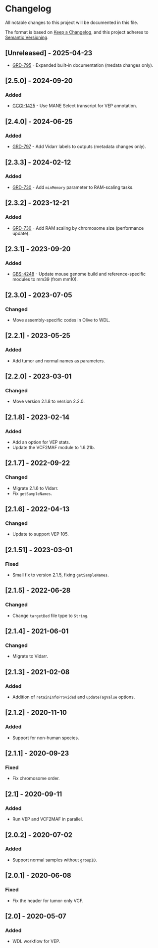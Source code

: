 # Changelog

All notable changes to this project will be documented in this file.

The format is based on [Keep a Changelog](https://keepachangelog.com/en/1.1.0/), and this project adheres to [Semantic Versioning](https://semver.org/spec/v2.0.0.html).

## [Unreleased] - 2025-04-23
- [GRD-795](https://jira.oicr.on.ca/browse/GRD-795) - Expanded built-in documentation (medata changes only).

## [2.5.0] - 2024-09-20

### Added
- [GCGI-1425](https://jira.oicr.on.ca/browse/GCGI-1425) - Use MANE Select transcript for VEP annotation.

## [2.4.0] - 2024-06-25

### Added
- [GRD-797](https://jira.oicr.on.ca/browse/GRD-797) - Add Vidarr labels to outputs (metadata changes only).

## [2.3.3] - 2024-02-12

### Added
- [GRD-730](https://jira.oicr.on.ca/browse/GRD-730) - Add `minMemory` parameter to RAM-scaling tasks.

## [2.3.2] - 2023-12-21

### Added
- [GRD-730](https://jira.oicr.on.ca/browse/GRD-730) - Add RAM scaling by chromosome size (performance update).

## [2.3.1] - 2023-09-20

### Added
- [GBS-4248](https://jira.oicr.on.ca/browse/GBS-4248) - Update mouse genome build and reference-specific modules to mm39 (from mm10).

## [2.3.0] - 2023-07-05

### Changed
- Move assembly-specific codes in Olive to WDL.

## [2.2.1] - 2023-05-25

### Added
- Add tumor and normal names as parameters.

## [2.2.0] - 2023-03-01

### Changed
- Move version 2.1.8 to version 2.2.0.

## [2.1.8] - 2023-02-14

### Added
- Add an option for VEP stats.
- Update the VCF2MAF module to 1.6.21b.

## [2.1.7] - 2022-09-22

### Changed
- Migrate 2.1.6 to Vidarr.
- Fix `getSampleNames`.

## [2.1.6] - 2022-04-13

### Changed
- Update to support VEP 105.

## [2.1.51] - 2023-03-01

### Fixed
- Small fix to version 2.1.5, fixing `getSampleNames`.

## [2.1.5] - 2022-06-28

### Changed
- Change `targetBed` file type to `String`.

## [2.1.4] - 2021-06-01

### Changed
- Migrate to Vidarr.

## [2.1.3] - 2021-02-08

### Added
- Addition of `retainInfoProvided` and `updateTagValue` options.

## [2.1.2] - 2020-11-10

### Added
- Support for non-human species.

## [2.1.1] - 2020-09-23

### Fixed
- Fix chromosome order.

## [2.1] - 2020-09-11

### Added
- Run VEP and VCF2MAF in parallel.

## [2.0.2] - 2020-07-02

### Added
- Support normal samples without `groupID`.

## [2.0.1] - 2020-06-08

### Fixed
- Fix the header for tumor-only VCF.

## [2.0] - 2020-05-07

### Added
- WDL workflow for VEP.
